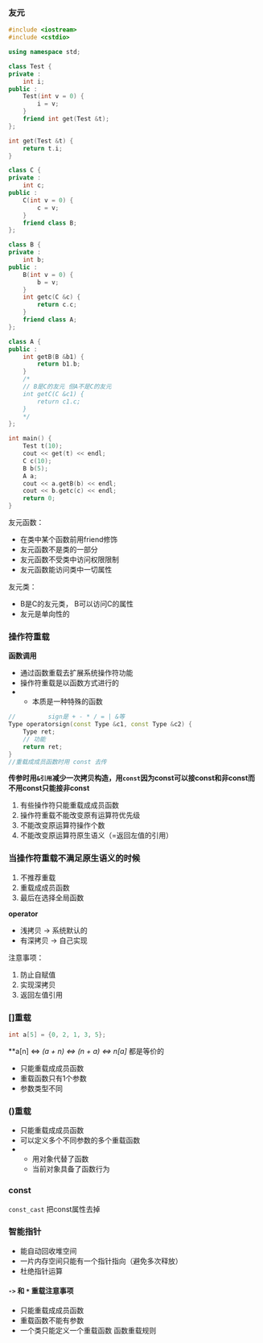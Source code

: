 ### 友元

```c++
#include <iostream>
#include <cstdio>

using namespace std;

class Test {
private :
    int i;
public :
    Test(int v = 0) {
        i = v;
    }
    friend int get(Test &t);
};

int get(Test &t) {
    return t.i;
}

class C {
private :
    int c;
public :
    C(int v = 0) {
        c = v;
    }
    friend class B;
};

class B {
private :
    int b;
public :
    B(int v = 0) {
        b = v;
    }
    int getc(C &c) {
        return c.c;
    }
    friend class A;
};

class A {
public :
    int getB(B &b1) {
        return b1.b;
    }
    /*
    // B是C的友元 但A不是C的友元
    int getC(C &c1) {
        return c1.c;
    }
    */
};

int main() {
    Test t(10);
    cout << get(t) << endl;
    C c(10);
    B b(5);
    A a;
    cout << a.getB(b) << endl;
    cout << b.getc(c) << endl;
    return 0;
}
```



友元函数：

* 在类中某个函数前用friend修饰
* 友元函数不是类的一部分
* 友元函数不受类中访问权限限制
* 友元函数能访问类中一切属性



友元类：

* B是C的友元类， B可以访问C的属性
* 友元是单向性的



### 操作符重载

**函数调用**

* 通过函数重载去扩展系统操作符功能
* 操作符重载是以函数方式进行的
* * 本质是一种特殊的函数



```c++
//         sign是 + - * / = | &等
Type operatorsign(const Type &c1, const Type &c2) {
    Type ret;
    // 功能
    return ret;
}
//重载成成员函数时用 const 去传
```

**传参时用`&引用`减少一次拷贝构造，用`const`因为const可以接const和非const而不用const只能接非const**



1. 有些操作符只能重载成成员函数
2. 操作符重载不能改变原有运算符优先级
3. 不能改变原运算符操作个数
4. 不能改变原运算符原生语义（=返回左值的引用）



### 当操作符重载不满足原生语义的时候

1. 不推荐重载
2. 重载成成员函数
3. 最后在选择全局函数



**operator**

* 浅拷贝 -> 系统默认的
* 有深拷贝 -> 自己实现



注意事项：

1. 防止自赋值
2. 实现深拷贝
3. 返回左值引用



### []重载

```c++
int a[5] = {0, 2, 1, 3, 5};
```

**a[n] <=> *(a + n) <=> *(n + a) <=> n[a]**   都是等价的



* 只能重载成成员函数
* 重载函数只有1个参数
* 参数类型不同



### ()重载

* 只能重载成成员函数
* 可以定义多个不同参数的多个重载函数
* * 用对象代替了函数
  * 当前对象具备了函数行为



### const

`const_cast` 把const属性去掉



### 智能指针

* 能自动回收堆空间
* 一片内存空间只能有一个指针指向（避免多次释放）
* 杜绝指针运算



#### `->` 和 `*` 重载注意事项

* 只能重载成成员函数
* 重载函数不能有参数
* 一个类只能定义一个重载函数  函数重载规则



